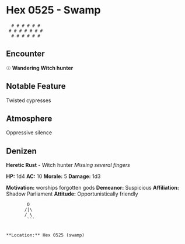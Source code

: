 # Hex 0525 - Swamp
```
  # # # # # #
 # # # # # # #
  # # # # # #
```

## Encounter

☉ **Wandering Witch hunter**

## Notable Feature

Twisted cypresses

## Atmosphere

Oppressive silence

## Denizen

**Heretic Rust** - Witch hunter
*Missing several fingers*

**HP:** 1d4 **AC:** 10 **Morale:** 5
**Damage:** 1d3

**Motivation:** worships forgotten gods
**Demeanor:** Suspicious
**Affiliation:** Shadow Parliament
**Attitude:** Opportunistically friendly

```
        O
       /|\
       / \
        ```


**Location:** Hex 0525 (swamp)
